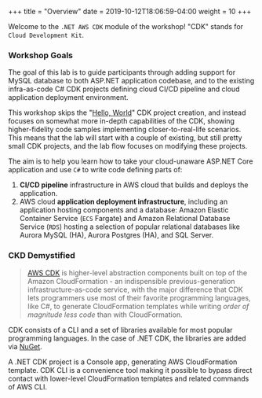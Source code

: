 +++
title = "Overview"
date = 2019-10-12T18:06:59-04:00
weight = 10
+++

Welcome to the `.NET AWS CDK` module of the workshop! "CDK" stands for `Cloud Development Kit`.

### Workshop Goals

The goal of this lab is to guide participants through adding support for MySQL database to both ASP.NET application codebase, and to the existing infra-as-code C# CDK projects defining cloud CI/CD pipeline and cloud application deployment environment. 

This workshop skips the "[Hello, World](https://docs.aws.amazon.com/cdk/latest/guide/getting_started.html)" CDK project creation, and instead focuses on somewhat more in-depth capabilities of the CDK, showing higher-fidelity code samples implementing closer-to-real-life scenarios. This means that the lab will start with a couple of existing, but still pretty small CDK projects, and the lab flow focuses on modifying these projects.

The aim is to help you learn how to take your cloud-unaware ASP.NET Core application and use `C#` to write code defining parts of:

1. **CI/CD pipeline** infrastructure in AWS cloud that builds and deploys the application.
2. AWS cloud **application deployment infrastructure**, including an application hosting components and a database: Amazon Elastic Container Service (`ECS` Fargate) and Amazon Relational Database Service (`RDS`) hosting a selection of popular relational databases like Aurora MySQL (HA), Aurora Postgres (HA), and SQL Server.

### CKD Demystified

> [AWS CDK](https://docs.aws.amazon.com/cdk/latest/guide/home.html) is higher-level abstraction components built on top of the Amazon CloudFormation - an indispensible previous-generation infrastructure-as-code service, with the major difference  that CDK lets programmers use most of their favorite programming languages, like C#, to generate CloudFormation templates while writing *order of magnitude less code* than with CloudFormation.

CDK consists of a CLI and a set of libraries available for most popular programming languages. In the case of .NET CDK, the libraries are added via [NuGet](https://www.nuget.org/packages/Amazon.CDK/).

A .NET CDK project is a Console app, generating AWS CloudFormation template. CDK CLI is a convenience tool making it possible to bypass direct contact with lower-level CloudFormation templates and related commands of AWS CLI.
